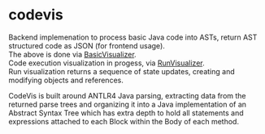 # codevis
Backend implemenation to process basic Java code into ASTs, return AST structured code as JSON (for frontend usage).  
The above is done via [BasicVisualizer](../visualization/BasicVisualizer.java).  
Code execution visualization in progess, via [RunVisualizer](../visualization/RunVisualizer.java).  
Run visualization returns a sequence of state updates, creating and modifying objects and references. 
  
CodeVis is built around ANTLR4 Java parsing, extracting data from the returned parse trees and organizing
it into a Java implementation of an Abstract Syntax Tree which has extra depth to hold all statements and expressions
attached to each Block within the Body of each method.
